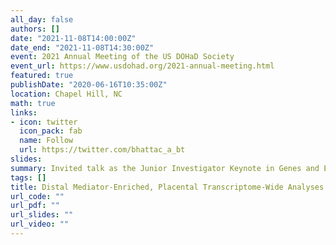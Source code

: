 ```yaml
---
all_day: false
authors: []
date: "2021-11-08T14:00:00Z"
date_end: "2021-11-08T14:30:00Z"
event: 2021 Annual Meeting of the US DOHaD Society
event_url: https://www.usdohad.org/2021-annual-meeting.html
featured: true
publishDate: "2020-06-16T10:35:00Z"
location: Chapel Hill, NC
math: true
links:
- icon: twitter
  icon_pack: fab
  name: Follow
  url: https://twitter.com/bhattac_a_bt
slides:
summary: Invited talk as the Junior Investigator Keynote in Genes and Environment Session
tags: []
title: Distal Mediator-Enriched, Placental Transcriptome-Wide Analyses Illustrate the Developmental Origins of Health and Disease
url_code: ""
url_pdf: ""
url_slides: ""
url_video: ""
---
```

